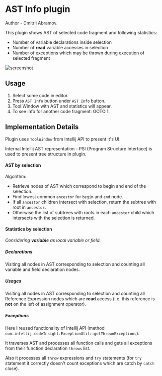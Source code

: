# AST Info plugin

Author - Dmitrii Abramov.

This plugin shows AST of selected code fragment and following statistics:

- Number of variable declarations inside selection
- Number of **read** variable accesses in selection
- Number of exceptions which may be thrown during execution of selected fragment

![screenshot](https://github.com/karvozavr/ast-info-plugin/images/screenshot.png)

## Usage

1. Select some code in editor.
2. Press `AST Info` button under `AST Info` button.
3. Tool Window with AST and statistics will appear.
4. To see info for another code fragment: GOTO 1.

## Implementation Details

Plugin uses `ToolWindow` from Intellij API to present it's UI.

Internal Intellij AST representation - PSI (Program Structure Interface) is used to present tree structure in plugin.

#### AST by selection

Algorithm:

- Retrieve nodes of AST which correspond to begin and end of the selection.
- Find lowest common `ancestor` for `begin` and  `end` node.
- If all `ancestor` children intersect with selection, return the subtree with root in `ancestor`.
- Otherwise the list of subtrees with roots in each `ancestor` child which intersects with the selection is returned. 

#### Statistics by selection

_Considering **variable** as local variable or field._

##### Declarations

Visiting all nodes in AST corresponding to selection and counting all variable and field declaration nodes.

##### Usages

Visiting all nodes in AST corresponding to selection 
and counting all Reference Expression nodes which are **read** access 
(i.e. this reference is **not** on the left of assignment operator).

##### Exceptions

Here I reused functionality of Intellij API (method `com.intellij.codeInsight.ExceptionUtil::getThrownExceptions`). 

It traverses AST and processes all function calls and gets all exceptions from their function declaration `throws` list. 

Also it processes all `throw` expressions and `try` statements (for `try` statement it correctly doesn't count exceptions which are catch by `catch` close).
